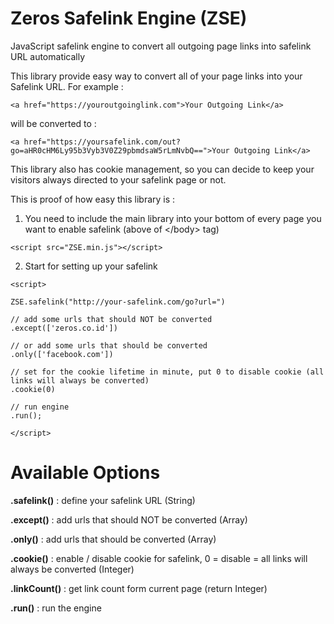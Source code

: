 # Zeros Safelink Engine (ZSE)
JavaScript safelink engine to convert all outgoing page links into safelink URL automatically

This library provide easy way to convert all of your page links into your Safelink URL. For example :

<pre><code>&#x3C;a href=&#x22;https://youroutgoinglink.com&#x22;&#x3E;Your Outgoing Link&#x3C;/a&#x3E;</code></pre>

will be converted to :

<pre><code>&#x3C;a href=&#x22;https://yoursafelink.com/out?go=aHR0cHM6Ly95b3Vyb3V0Z29pbmdsaW5rLmNvbQ==&#x22;&#x3E;Your Outgoing Link&#x3C;/a&#x3E;</code></pre>

This library also has cookie management, so you can decide to keep your visitors always directed to your safelink page or not.

This is proof of how easy this library is :

1. You need to include the main library into your bottom of every page you want to enable safelink (above of &lt;/body&gt; tag)
<pre><code>&#x3C;script src=&#x22;ZSE.min.js&#x22;&#x3E;&#x3C;/script&#x3E;</code></pre>

2. Start for setting up your safelink

<pre><code>&#x3C;script&#x3E;

ZSE.safelink(&#x22;http://your-safelink.com/go?url=&#x22;)

// add some urls that should NOT be converted
.except(['zeros.co.id'])

// or add some urls that should be converted
.only(['facebook.com'])

// set for the cookie lifetime in minute, put 0 to disable cookie (all links will always be converted)
.cookie(0)

// run engine
.run();

&#x3C;/script&#x3E;
</code></pre>

# Available Options

<b>.safelink()</b> : define your safelink URL (String)

<b>.except()</b> :  add urls that should NOT be converted (Array)

<b>.only()</b> : add urls that should be converted (Array)

<b>.cookie()</b> : enable / disable cookie for safelink, 0 = disable = all links will always be converted (Integer)

<b>.linkCount()</b> : get link count form current page (return Integer)

<b>.run()</b> : run the engine
